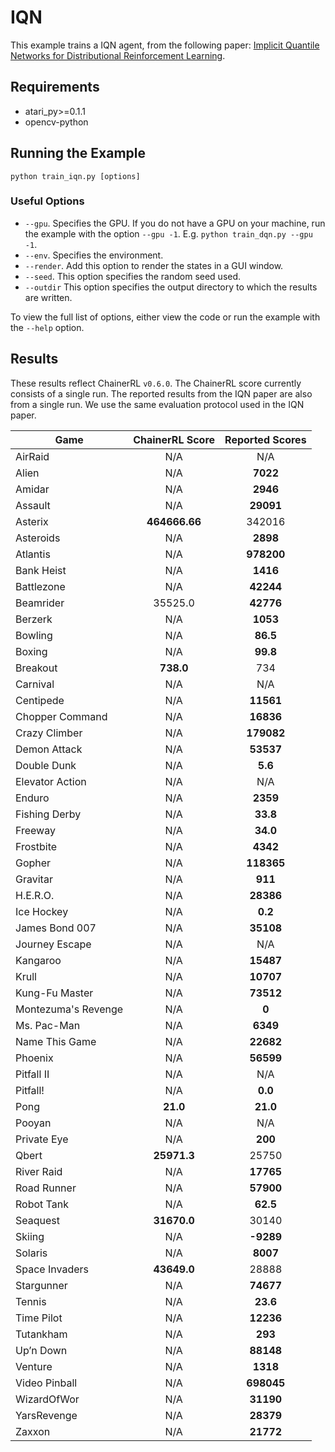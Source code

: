 # IQN
This example trains a IQN agent, from the following paper: [Implicit Quantile Networks for Distributional Reinforcement Learning](https://arxiv.org/abs/1806.06923). 

## Requirements

- atari_py>=0.1.1
- opencv-python

## Running the Example

```
python train_iqn.py [options]
```

### Useful Options
- `--gpu`. Specifies the GPU. If you do not have a GPU on your machine, run the example with the option `--gpu -1`. E.g. `python train_dqn.py --gpu -1`.
- `--env`. Specifies the environment. 
- `--render`. Add this option to render the states in a GUI window.
- `--seed`. This option specifies the random seed used.
- `--outdir` This option specifies the output directory to which the results are written.

To view the full list of options, either view the code or run the example with the `--help` option.

## Results
These results reflect ChainerRL  `v0.6.0`. The ChainerRL score currently consists of a single run. The reported results from the IQN paper are also from a single run. We use the same evaluation protocol used in the IQN paper.

| Game        | ChainerRL Score           | Reported Scores |           
| ------------- |:-------------:|:-------------:|
| AirRaid | N/A| N/A|
| Alien | N/A| **7022**|
| Amidar | N/A| **2946**|
| Assault | N/A| **29091**|
| Asterix | **464666.66** | 342016|
| Asteroids | N/A| **2898**|
| Atlantis | N/A| **978200**|
| Bank Heist | N/A| **1416**|
| Battlezone | N/A| **42244**|
| Beamrider | 35525.0 | **42776**|
| Berzerk | N/A| **1053**|
| Bowling | N/A| **86.5**|
| Boxing | N/A| **99.8**|
| Breakout | **738.0**| 734|
| Carnival | N/A| N/A|
| Centipede | N/A| **11561**|
| Chopper Command | N/A| **16836**|
| Crazy Climber | N/A| **179082**|
| Demon Attack | N/A| **53537**|
| Double Dunk | N/A| **5.6**|
| Elevator Action | N/A| N/A|
| Enduro | N/A| **2359**|
| Fishing Derby | N/A| **33.8**|
| Freeway | N/A| **34.0**|
| Frostbite | N/A| **4342**|
| Gopher | N/A| **118365**|
| Gravitar | N/A| **911**|
| H.E.R.O. | N/A| **28386**|
| Ice Hockey | N/A| **0.2**|
| James Bond 007 | N/A| **35108**|
| Journey Escape | N/A| N/A|
| Kangaroo | N/A| **15487**|
| Krull | N/A| **10707**|
| Kung-Fu Master | N/A| **73512**|
| Montezuma's Revenge | N/A| **0**|
| Ms. Pac-Man | N/A| **6349**|
| Name This Game | N/A| **22682**|
| Phoenix | N/A| **56599**|
| Pitfall II | N/A| N/A|
| Pitfall! | N/A| **0.0**|
| Pong | **21.0**| **21.0**|
| Pooyan | N/A| N/A|
| Private Eye | N/A| **200**|
| Qbert | **25971.3**| 25750|
| River Raid | N/A| **17765**|
| Road Runner | N/A| **57900**|
| Robot Tank | N/A| **62.5**|
| Seaquest | **31670.0**| 30140|
| Skiing | N/A| **-9289**|
| Solaris | N/A| **8007**|
| Space Invaders | **43649.0**| 28888|
| Stargunner | N/A| **74677**|
| Tennis | N/A| **23.6**|
| Time Pilot | N/A| **12236**|
| Tutankham | N/A| **293**|
| Up’n Down | N/A| **88148**|
| Venture | N/A| **1318**|
| Video Pinball | N/A| **698045**|
| WizardOfWor | N/A| **31190**|
| YarsRevenge | N/A| **28379**|
| Zaxxon | N/A| **21772**|

						

